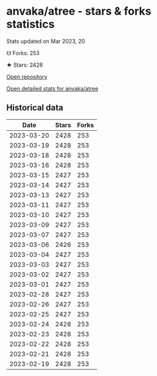 # anvaka/atree - stars & forks statistics

Stats updated on Mar 2023, 20

☋ Forks: 253

★ Stars: 2428

[Open repository](https://github.com/anvaka/atree)

[Open detailed stats for anvaka/atree](https://reviewgithub.com/rep/anvaka/atree)

## Historical data
| Date | Stars | Forks |
|------|-------|-------|
| 2023-03-20 | 2428 | 253 | 
| 2023-03-19 | 2428 | 253 | 
| 2023-03-18 | 2428 | 253 | 
| 2023-03-16 | 2428 | 253 | 
| 2023-03-15 | 2427 | 253 | 
| 2023-03-14 | 2427 | 253 | 
| 2023-03-13 | 2427 | 253 | 
| 2023-03-11 | 2427 | 253 | 
| 2023-03-10 | 2427 | 253 | 
| 2023-03-09 | 2427 | 253 | 
| 2023-03-07 | 2427 | 253 | 
| 2023-03-06 | 2426 | 253 | 
| 2023-03-04 | 2427 | 253 | 
| 2023-03-03 | 2427 | 253 | 
| 2023-03-02 | 2427 | 253 | 
| 2023-03-01 | 2427 | 253 | 
| 2023-02-28 | 2427 | 253 | 
| 2023-02-26 | 2427 | 253 | 
| 2023-02-25 | 2427 | 253 | 
| 2023-02-24 | 2428 | 253 | 
| 2023-02-23 | 2428 | 253 | 
| 2023-02-22 | 2428 | 253 | 
| 2023-02-21 | 2428 | 253 | 
| 2023-02-19 | 2428 | 253 | 

